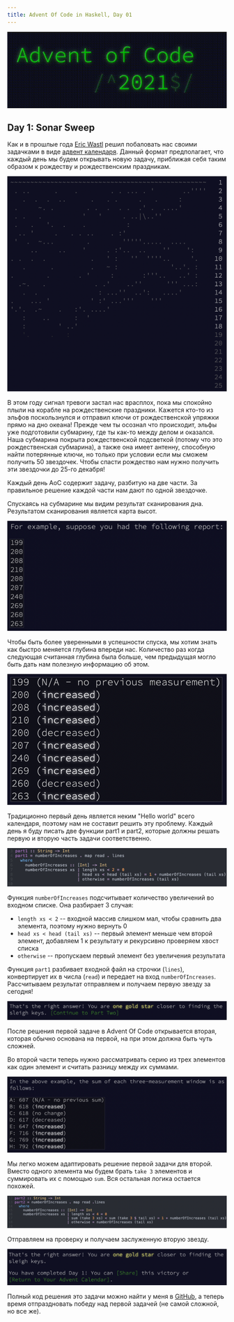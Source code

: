 ```yaml
---
title: Advent Of Code in Haskell, Day 01
---
```


<img style="text-align: center" src="/images/aoc-2021-day-01/aoc-logo.gif"/>

## Day 1: Sonar Sweep

Как и в прошлые года [Eric Wastl](https://twitter.com/ericwastl) решил побаловать нас своими задачками в виде [адвент календаря](https://adventofcode.com/2021). Данный формат предполагает, что каждый день мы будем открывать новую задачу, приближая себя таким образом к рождеству и рождественским праздникам.

<img style="text-align: center" src="/images/aoc-2021-day-01/01.png"/>

В этом году сигнал тревоги застал нас врасплох, пока мы спокойно плыли на корабле на рождественские праздники. Кажется кто-то из эльфов поскользнулся и отправил ключи от рождественской упряжки прямо на дно океана! Прежде чем ты осознал что происходит, эльфы уже подготовили субмарину, где ты как-то между делом и оказался. Наша субмарина покрыта рождественской подсветкой (потому что это рождественская субмарина), а также она имеет антенну, способную найти потерянные ключи, но только при условии если мы сможем получить 50 звездочек. Чтобы спасти рождество нам нужно получить эти звездочки до 25-го декабря! 

Каждый день AoC содержит задачу, разбитую на две части. За правильное решение каждой части нам дают по одной звездочке.

Спускаясь на субмарине мы видим результат сканирования дна. Результатом сканирования является карта высот.

<img style="text-align: center" src="/images/aoc-2021-day-01/02.png"/> 

Чтобы быть более уверенными в успешности спуска, мы хотим знать как быстро меняется глубина впереди нас. Количество раз когда следующая считанная глубина была больше, чем предыдущая могло быть дать нам полезную информацию об этом. 

<img style="text-align: center" src="/images/aoc-2021-day-01/03.png"/> 

Традиционно первый день является неким "Hello world" всего календаря, поэтому нам не составит решить эту проблему. Каждый день я буду писать две функции part1 и part2, которые должны решать первую и вторую часть задачи соответственно.

<img style="text-align: center" src="/images/aoc-2021-day-01/04.png"/> 

Функция ```numberOfIncreases``` подсчитывает количество увеличений во входном списке. Она разбирает 3 случая:

* ```length xs < 2``` -- входной массив слишком мал, чтобы сравнить два элемента, поэтому нужно вернуть 0
* ```head xs < head (tail xs)``` -- первый элемент меньше чем второй элемент, добавляем 1 к результату и рекурсивно проверяем хвост списка
* ```otherwise``` -- пропускаем первый элемент без увеличения результата

Функция ```part1``` разбивает входной файл на строчки (```lines```), конвертирует их в числа (```read```) и передает на вход ```numberOfIncreases```. Рассчитываем результат отправляем и получаем первую звезду за сегодня!

<img style="text-align: center" src="/images/aoc-2021-day-01/05.png"/> 

После решения первой задаче в Advent Of Code открывается вторая, которая обычно основана на первой, на при этом должна быть чуть сложней.

Во второй части теперь нужно рассматривать серию из трех элементов как один элемент и считать разницу между их суммами.

<img style="text-align: center" src="/images/aoc-2021-day-01/08.png"/>

Мы легко можем адаптировать решение первой задачи для второй. Вместо одного элемента мы будем брать ```take 3``` элементов и суммировать их с помощью ```sum```. Вся остальная логика остается похожей. 

<img style="text-align: center" src="/images/aoc-2021-day-01/06.png"/>

Отправляем на проверку и получаем заслуженную вторую звезду.

<img style="text-align: center" src="/images/aoc-2021-day-01/07.png"/>


Полный код решения это задачи можно найти у меня в [GitHub](https://github.com/DrearyLisper/aoc-2021), а теперь время отпраздновать победу над первой задачей (не самой сложной, но все же).
